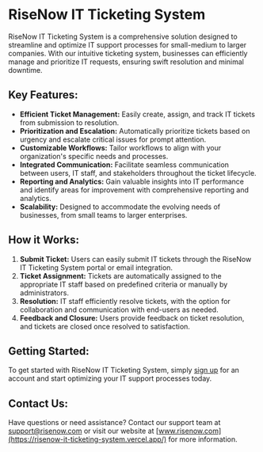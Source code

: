 # RiseNow IT Ticketing System

RiseNow IT Ticketing System is a comprehensive solution designed to streamline and optimize IT support processes for small-medium to larger companies. With our intuitive ticketing system, businesses can efficiently manage and prioritize IT requests, ensuring swift resolution and minimal downtime.

## Key Features:

- **Efficient Ticket Management:** Easily create, assign, and track IT tickets from submission to resolution.
- **Prioritization and Escalation:** Automatically prioritize tickets based on urgency and escalate critical issues for prompt attention.
- **Customizable Workflows:** Tailor workflows to align with your organization's specific needs and processes.
- **Integrated Communication:** Facilitate seamless communication between users, IT staff, and stakeholders throughout the ticket lifecycle.
- **Reporting and Analytics:** Gain valuable insights into IT performance and identify areas for improvement with comprehensive reporting and analytics.
- **Scalability:** Designed to accommodate the evolving needs of businesses, from small teams to larger enterprises.

## How it Works:

1. **Submit Ticket:** Users can easily submit IT tickets through the RiseNow IT Ticketing System portal or email integration.
2. **Ticket Assignment:** Tickets are automatically assigned to the appropriate IT staff based on predefined criteria or manually by administrators.
3. **Resolution:** IT staff efficiently resolve tickets, with the option for collaboration and communication with end-users as needed.
4. **Feedback and Closure:** Users provide feedback on ticket resolution, and tickets are closed once resolved to satisfaction.

## Getting Started:

To get started with RiseNow IT Ticketing System, simply [sign up](#) for an account and start optimizing your IT support processes today.

## Contact Us:

Have questions or need assistance? Contact our support team at [support@risenow.com](mailto:support@risenow.com) or visit our website at [www.risenow.com](https://risenow-it-ticketing-system.vercel.app/) for more information.
